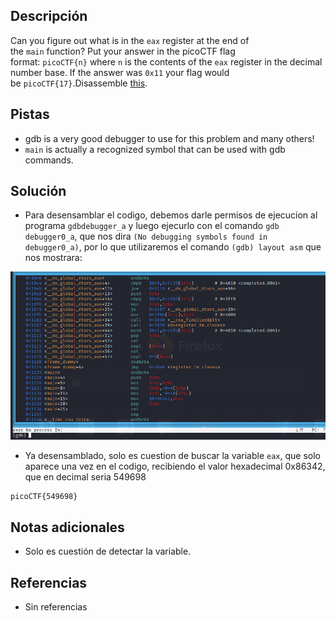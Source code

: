 ## Descripción
Can you figure out what is in the `eax` register at the end of the `main` function? Put your answer in the picoCTF flag format: `picoCTF{n}` where `n` is the contents of the `eax` register in the decimal number base. If the answer was `0x11` your flag would be `picoCTF{17}`.Disassemble [this](https://artifacts.picoctf.net/c/512/debugger0_a).

## Pistas
- gdb is a very good debugger to use for this problem and many others!
- `main` is actually a recognized symbol that can be used with gdb commands.

## Solución
- Para desensamblar el codigo, debemos darle permisos de ejecucion al programa `gdbdebugger_a` y luego ejecurlo con el comando `gdb debugger0_a`, que nos dira `(No debugging symbols found in debugger0_a)`, por lo que utilizaremos el comando `(gdb) layout asm` que nos mostrara:

![debugger](../../images/debugger_A_asm.png)

- Ya desensamblado, solo es cuestion de buscar la variable `eax`, que solo aparece una vez en el codigo, recibiendo el valor hexadecimal 0x86342, que en decimal seria 549698

```bash()
picoCTF{549698}
```

## Notas adicionales
- Solo es cuestión de detectar la variable.

## Referencias 
- Sin referencias  